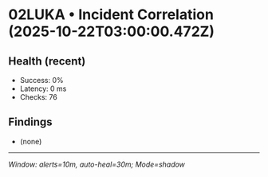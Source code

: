 # 02LUKA • Incident Correlation (2025-10-22T03:00:00.472Z)

## Health (recent)
- Success: 0%
- Latency: 0 ms
- Checks: 76

## Findings
- (none)

---
_Window: alerts=10m, auto-heal=30m; Mode=shadow_